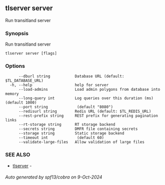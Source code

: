 ## tlserver server

Run transitland server

### Synopsis

Run transitland server



```
tlserver server [flags]
```

### Options

```
      --dburl string           Database URL (default: $TL_DATABASE_URL)
  -h, --help                   help for server
      --load-admins            Load admin polygons from database into memory
      --long-query int         Log queries over this duration (ms) (default 1000)
      --port string             (default "8080")
      --redisurl string        Redis URL (default: $TL_REDIS_URL)
      --rest-prefix string     REST prefix for generating pagination links
      --rt-storage string      RT storage backend
      --secrets string         DMFR file containing secrets
      --storage string         Static storage backend
      --timeout int             (default 60)
      --validate-large-files   Allow validation of large files
```

### SEE ALSO

* [tlserver](tlserver.md)	 - 

###### Auto generated by spf13/cobra on 9-Oct-2024
